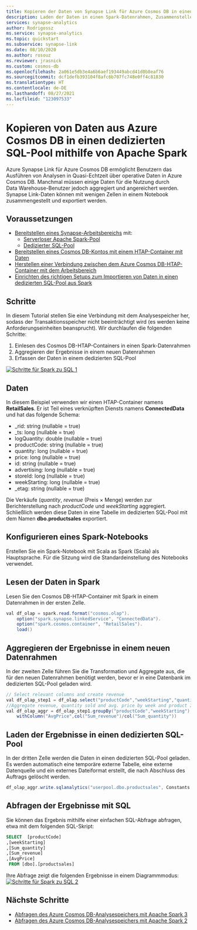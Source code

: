 ```yaml
---
title: Kopieren der Daten von Synapse Link für Azure Cosmos DB in einen dedizierten SQL-Pool mithilfe von Apache Spark
description: Laden der Daten in einen Spark-Datenrahmen, Zusammenstellen der Daten und Laden der Daten in eine Tabelle im dedizierten SQL-Pool
services: synapse-analytics
author: Rodrigossz
ms.service: synapse-analytics
ms.topic: quickstart
ms.subservice: synapse-link
ms.date: 08/10/2020
ms.author: rosouz
ms.reviewer: jrasnick
ms.custom: cosmos-db
ms.openlocfilehash: 2a061e5db3e4a6b6aef193449abcd41d0b8eaf76
ms.sourcegitcommit: dcf1defb393104f8afc6b707fc748e0ff4c81830
ms.translationtype: HT
ms.contentlocale: de-DE
ms.lasthandoff: 08/27/2021
ms.locfileid: "123097533"
---
```

# <a name="copy-data-from-azure-cosmos-db-into-a-dedicated-sql-pool-using-apache-spark"></a>Kopieren von Daten aus Azure Cosmos DB in einen dedizierten SQL-Pool mithilfe von Apache Spark

Azure Synapse Link für Azure Cosmos DB ermöglicht Benutzern das Ausführen von Analysen in Quasi-Echtzeit über operative Daten in Azure Cosmos DB. Manchmal müssen einige Daten für die Nutzung durch Data Warehouse-Benutzer jedoch aggregiert und angereichert werden. Synapse Link-Daten können mit wenigen Zellen in einem Notebook zusammengestellt und exportiert werden.

## <a name="prerequisites"></a>Voraussetzungen
* [Bereitstellen eines Synapse-Arbeitsbereichs](../quickstart-create-workspace.md) mit:
    * [Serverloser Apache Spark-Pool](../quickstart-create-apache-spark-pool-studio.md)
    * [Dedizierter SQL-Pool](../quickstart-create-sql-pool-studio.md)
* [Bereitstellen eines Cosmos DB-Kontos mit einem HTAP-Container mit Daten](../../cosmos-db/configure-synapse-link.md)
* [Herstellen einer Verbindung zwischen dem Azure Cosmos DB-HTAP-Container mit dem Arbeitsbereich](./how-to-connect-synapse-link-cosmos-db.md)
* [Einrichten des richtigen Setups zum Importieren von Daten in einen dedizierten SQL-Pool aus Spark](../spark/synapse-spark-sql-pool-import-export.md)

## <a name="steps"></a>Schritte
In diesem Tutorial stellen Sie eine Verbindung mit dem Analysespeicher her, sodass der Transaktionsspeicher nicht beeinträchtigt wird (es werden keine Anforderungseinheiten beansprucht). Wir durchlaufen die folgenden Schritte:
1. Einlesen des Cosmos DB-HTAP-Containers in einen Spark-Datenrahmen
2. Aggregieren der Ergebnisse in einem neuen Datenrahmen
3. Erfassen der Daten in einem dedizierten SQL-Pool

[![Schritte für Spark zu SQL 1](../media/synapse-link-spark-to-sql/synapse-spark-to-sql.png)](../media/synapse-link-spark-to-sql/synapse-spark-to-sql.png#lightbox)

## <a name="data"></a>Daten
In diesem Beispiel verwenden wir einen HTAP-Container namens **RetailSales**. Er ist Teil eines verknüpften Diensts namens **ConnectedData** und hat das folgende Schema:
* _rid: string (nullable = true)
* _ts: long (nullable = true)
* logQuantity: double (nullable = true)
* productCode: string (nullable = true)
* quantity: long (nullable = true)
* price: long (nullable = true)
* id: string (nullable = true)
* advertising: long (nullable = true)
* storeId: long (nullable = true)
* weekStarting: long (nullable = true)
* _etag: string (nullable = true)

Die Verkäufe (*quantity*, *revenue* (Preis × Menge) werden zur Berichterstellung nach *productCode* und *weekStarting* aggregiert. Schließlich werden diese Daten in eine Tabelle im dedizierten SQL-Pool mit dem Namen **dbo.productsales** exportiert.

## <a name="configure-a-spark-notebook"></a>Konfigurieren eines Spark-Notebooks
Erstellen Sie ein Spark-Notebook mit Scala as Spark (Scala) als Hauptsprache. Für die Sitzung wird die Standardeinstellung des Notebooks verwendet.

## <a name="read-the-data-in-spark"></a>Lesen der Daten in Spark
Lesen Sie den Cosmos DB-HTAP-Container mit Spark in einem Datenrahmen in der ersten Zelle.

```java
val df_olap = spark.read.format("cosmos.olap").
    option("spark.synapse.linkedService", "ConnectedData").
    option("spark.cosmos.container", "RetailSales").
    load()
```

## <a name="aggregate-the-results-in-a-new-dataframe"></a>Aggregieren der Ergebnisse in einem neuen Datenrahmen

In der zweiten Zelle führen Sie die Transformation und Aggregate aus, die für den neuen Datenrahmen benötigt werden, bevor er in eine Datenbank im dedizierten SQL-Pool geladen wird.

```java
// Select relevant columns and create revenue
val df_olap_step1 = df_olap.select("productCode","weekStarting","quantity","price").withColumn("revenue",col("quantity")*col("price"))
//Aggregate revenue, quantity sold and avg. price by week and product ID
val df_olap_aggr = df_olap_step1.groupBy("productCode","weekStarting").agg(sum("quantity") as "Sum_quantity",sum("revenue") as "Sum_revenue").
    withColumn("AvgPrice",col("Sum_revenue")/col("Sum_quantity"))
```

## <a name="load-the-results-into-a-dedicated-sql-pool"></a>Laden der Ergebnisse in einen dedizierten SQL-Pool

In der dritten Zelle werden die Daten in einen dedizierten SQL-Pool geladen. Es werden automatisch eine temporäre externe Tabelle, eine externe Datenquelle und ein externes Dateiformat erstellt, die nach Abschluss des Auftrags gelöscht werden.

```java
df_olap_aggr.write.sqlanalytics("userpool.dbo.productsales", Constants.INTERNAL)
```

## <a name="query-the-results-with-sql"></a>Abfragen der Ergebnisse mit SQL

Sie können das Ergebnis mithilfe einer einfachen SQL-Abfrage abfragen, etwa mit dem folgenden SQL-Skript:
```sql
SELECT  [productCode]
,[weekStarting]
,[Sum_quantity]
,[Sum_revenue]
,[AvgPrice]
 FROM [dbo].[productsales]
```

Ihre Abfrage zeigt die folgenden Ergebnisse in einem Diagrammmodus: [![Schritte für Spark zu SQL 2](../media/synapse-link-spark-to-sql/sql-script-spark-sql.png)](../media/synapse-link-spark-to-sql/sql-script-spark-sql.png#lightbox)

## <a name="next-steps"></a>Nächste Schritte
* [Abfragen des Azure Cosmos DB-Analysespeichers mit Apache Spark 3](./how-to-query-analytical-store-spark-3.md)
* [Abfragen des Azure Cosmos DB-Analysespeichers mit Apache Spark 2](./how-to-query-analytical-store-spark.md)
